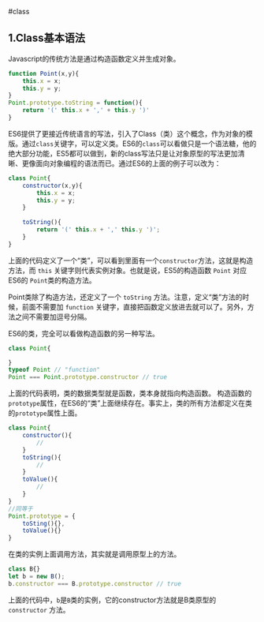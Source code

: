 #class

## 1.Class基本语法
Javascript的传统方法是通过构造函数定义并生成对象。
```Javascript
function Point(x,y){
    this.x = x;
    this.y = y;
}
Point.prototype.toString = function(){
    return '(' this.x + ',' + this.y ')'
}
```

ES6提供了更接近传统语言的写法，引入了Class（类）这个概念，作为对象的模版。通过``class``关键字，可以定义类。ES6的``class``可以看做只是一个语法糖，他的绝大部分功能，ES5都可以做到，新的class写法只是让对象原型的写法更加清晰、更像面向对象编程的语法而已。通过ES6的上面的例子可以改为：
```Javascript
class Point{
    constructor(x,y){
        this.x = x;
        this.y = y;
    }
    
    toString(){
        return '(' this.x + ',' this.y ')';
    }
}
```
上面的代码定义了一个“类”，可以看到里面有一个``constructor``方法，这就是构造方法，而 ``this`` 关键字则代表实例对象。也就是说，ES5的构造函数 ``Point`` 对应ES6的 ``Point``类的构造方法。

Point类除了构造方法，还定义了一个 ``toString`` 方法。注意，定义“类”方法的时候，前面不需要加 ``function`` 关键字，直接把函数定义放进去就可以了。另外，方法之间不需要加逗号分隔。

ES6的类，完全可以看做构造函数的另一种写法。
```Javascript
class Point{

}
typeof Point // "function"
Point === Point.prototype.constructor // true
```
上面的代码表明，类的数据类型就是函数，类本身就指向构造函数。
构造函数的`prototype`属性，在ES6的“类”上面继续存在。事实上，类的所有方法都定义在类的`prototype`属性上面。
```Javascript
class Point{
    constructor(){
        //
    }
    toString(){
        //
    }
    toValue(){
        //
    }
}
//同等于
Point.prototype = {
    toSting(){},
    toValue(){}
}
```
在类的实例上面调用方法，其实就是调用原型上的方法。
```Javascript
class B{}
let b = new B();
b.constructor === B.prototype.constructor // true
```
上面的代码中，`b`是`B`类的实例，它的constructor方法就是B类原型的 `constructor` 方法。
